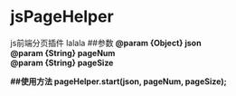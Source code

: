 # jsPageHelper
js前端分页插件
lalala
##参数
<b>@param {Object} json <br>
<b>@param {String} pageNum <br>
<b>@param {String} pageSize

##使用方法
<b>pageHelper.start(json, pageNum, pageSize);
